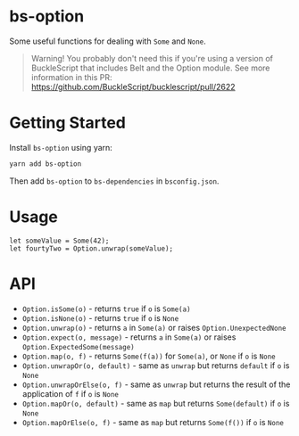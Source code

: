 # bs-option

Some useful functions for dealing with `Some` and `None`.

> Warning! You probably don't need this if you're using a version of BuckleScript that includes Belt and the Option module. See more information in this PR: https://github.com/BuckleScript/bucklescript/pull/2622

# Getting Started

Install `bs-option` using yarn:

```bash
yarn add bs-option
```

Then add `bs-option` to `bs-dependencies` in `bsconfig.json`.

# Usage

```
let someValue = Some(42);
let fourtyTwo = Option.unwrap(someValue);
```

# API

- `Option.isSome(o)` - returns `true` if `o` is `Some(a)`
- `Option.isNone(o)` - returns `true` if `o` is `None`
- `Option.unwrap(o)` - returns `a` in `Some(a)` or raises `Option.UnexpectedNone`
- `Option.expect(o, message)` - returns `a` in `Some(a)` or raises `Option.ExpectedSome(message)`
- `Option.map(o, f)` - returns `Some(f(a))` for `Some(a)`, or `None` if `o` is `None`
- `Option.unwrapOr(o, default)` - same as `unwrap` but returns `default` if `o` is `None`
- `Option.unwrapOrElse(o, f)` - same as `unwrap` but returns the result of the application of `f` if `o` is `None`
- `Option.mapOr(o, default)` - same as `map` but returns `Some(default)` if `o` is `None`
- `Option.mapOrElse(o, f)` - same as `map` but returns `Some(f())` if `o` is `None`
